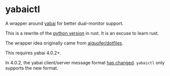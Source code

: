 # yabaictl

A wrapper around [yabai](https://github.com/koekeishiya/yabai) for better
dual-monitor support.

This is a rewrite of the [python
version](https://github.com/slam/dotfiles/blob/main/yabai/bin/yabaictl) in
rust. It is an excuse to learn rust. 

The wrapper idea originally came from
[aiguofer/dotfiles](https://github.com/aiguofer/dotfiles/blob/master/user/.local/bin/yabaictl).

This requires yabai 4.0.2+.

In 4.0.2, the yabai client/server message format [has
changed](https://github.com/koekeishiya/yabai/commit/ef51c64d50d152c5b88c43b4bed73dd02da7d7cb#).
`yabaictl` only supports the new format.
